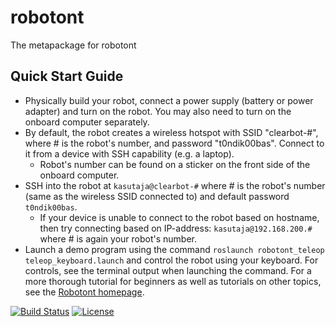 # robotont
The metapackage for robotont

## Quick Start Guide
- Physically build your robot, connect a power supply (battery or power adapter) and turn on the robot. You may also need to turn on the onboard computer separately.
- By default, the robot creates a wireless hotspot with SSID "clearbot-#", where # is the robot's number, and password "t0ndik00bas". Connect to it from a device with SSH capability (e.g. a laptop).
    - Robot's number can be found on a sticker on the front side of the onboard computer.
- SSH into the robot at `kasutaja@clearbot-#` where # is the robot's number (same as the wireless SSID connected to) and default password `t0ndik00bas`.
    - If your device is unable to connect to the robot based on hostname, then try connecting based on IP-address: `kasutaja@192.168.200.#` where # is again your robot's number.
- Launch a demo program using the command `roslaunch robotont_teleop teleop_keyboard.launch` and control the robot using your keyboard. For controls, see the terminal output when launching the command.
For a more thorough tutorial for beginners as well as tutorials on other topics, see the [Robotont homepage](http://robotont.ut.ee/).

[![Build Status](https://travis-ci.org/robotont/robotont.svg?branch=master)](https://travis-ci.org/robotont/robotont)
[![License](https://img.shields.io/badge/License-Apache%202.0-blue.svg)](https://opensource.org/licenses/Apache-2.0)
